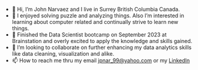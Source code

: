 - 👋 Hi, I’m John Narvaez and I live in Surrey British Columbia Canada.
- 👀 I enjoyed solving puzzle and analyzing things. Also I’m interested in learning about computer related and continually strive to learn new things.
- 🌱 Finished the  Data Scientist bootcamp on September 2023 at Brainstation and overly excited to apply the knowledge and skills gained.
- 💞️ I’m looking to collaborate on further enhancing my data analytics skills like data cleaning, visualization and alike.
- 📫 How to reach me thru my email jpnar_99@yahoo.com or my [LinkedIn](https://www.linkedin.com/in/john-narvaez-7220164a/)

<!---
Jp1Github/Jp1Github is a ✨ special ✨ repository because its `README.md` (this file) appears on your GitHub profile.
You can click the Preview link to take a look at your changes.
--->
